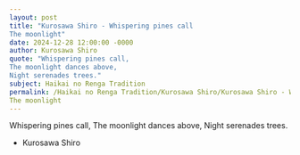 ```yaml
---
layout: post
title: "Kurosawa Shiro - Whispering pines call
The moonlight"
date: 2024-12-28 12:00:00 -0000
author: Kurosawa Shiro
quote: "Whispering pines call,
The moonlight dances above,
Night serenades trees."
subject: Haikai no Renga Tradition
permalink: /Haikai no Renga Tradition/Kurosawa Shiro/Kurosawa Shiro - Whispering pines call
The moonlight
---
```


Whispering pines call,
The moonlight dances above,
Night serenades trees.

- Kurosawa Shiro
